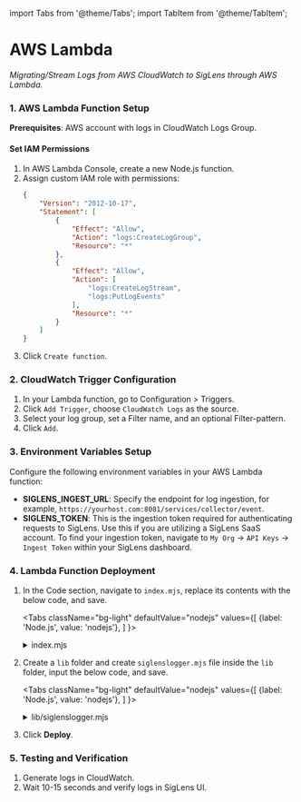 import Tabs from '@theme/Tabs';
import TabItem from '@theme/TabItem';

# AWS Lambda

*Migrating/Stream Logs from AWS CloudWatch to SigLens through AWS Lambda.*


### 1. AWS Lambda Function Setup

**Prerequisites**: AWS account with logs in CloudWatch Logs Group.

#### Set IAM Permissions
1. In AWS Lambda Console, create a new Node.js function.
2. Assign custom IAM role with permissions:
    ```json
    {
        "Version": "2012-10-17",
        "Statement": [
            {
                "Effect": "Allow",
                "Action": "logs:CreateLogGroup",
                "Resource": "*"
            },
            {
                "Effect": "Allow",
                "Action": [
                    "logs:CreateLogStream",
                    "logs:PutLogEvents"
                ],
                "Resource": "*"
            }
        ]
    }
    ```
3. Click `Create function`.

### 2. CloudWatch Trigger Configuration
1. In your Lambda function, go to Configuration > Triggers.
2. Click `Add Trigger`, choose `CloudWatch Logs` as the source.
3. Select your log group, set a Filter name, and an optional Filter-pattern.
4. Click `Add`.

### 3. Environment Variables Setup
Configure the following environment variables in your AWS Lambda function:
- **SIGLENS_INGEST_URL**: Specify the endpoint for log ingestion, for example, `https://yourhost.com:8081/services/collector/event`.
- **SIGLENS_TOKEN**: This is the ingestion token required for authenticating requests to SigLens. Use this if you are utilizing a SigLens SaaS account. To find your ingestion token, navigate to `My Org` -> `API Keys` -> `Ingest Token` within your SigLens dashboard.


### 4. Lambda Function Deployment
1. In the Code section, navigate to `index.mjs`, replace its contents with the below code, and save.

    <Tabs
    className="bg-light"
    defaultValue="nodejs"
    values={[
        {label: 'Node.js', value: 'nodejs'},
    ]
    }>

    <TabItem value="nodejs">

    <details>
    <summary>index.mjs</summary>

    ```javascript
    /**
     * Stream events from AWS CloudWatch Logs to SigLens
     *
     * This function streams AWS CloudWatch Logs to SigLens using
     * the SigLens HTTP event collector API.
     *
     * Define the following Environment Variables in the console below to configure
     * this function to stream logs to your SigLens host:
     *
     * 1. SIGLENS_INGEST_URL: URL address for your SigLens HTTP event collector endpoint.
     * Default port for event collector is 8081. Example: https://host.com:8081/services/collector/event
     *
     * 2. SIGLENS_TOKEN: Token for your SigLens HTTP event collector.
     */
    import * as zlib from 'node:zlib';
    import { Logger as SiglensLogger } from './lib/siglenslogger.mjs';

    const loggerConfig = {
        url: process.env.SIGLENS_INGEST_URL,
        token: process.env.SIGLENS_TOKEN,
    };
    const logger = new SiglensLogger(loggerConfig);

    export const handler = (event, context, callback) => {
        console.log('Received event:', JSON.stringify(event, null, 2));

        // CloudWatch Logs data is base64 encoded so decode here
        const payload = Buffer.from(event.awslogs.data, 'base64');
        // CloudWatch Logs are gzip compressed so expand here
        zlib.gunzip(payload, (err, result) => {
            if (err) {
                callback(err);
            } else {
                const parsed = JSON.parse(result.toString('ascii'));
                console.log('Decoded payload:', JSON.stringify(parsed, null, 2));
                let count = 0;
                if (parsed.logEvents) {
                    parsed.logEvents.forEach((item) => {
                        /* Log event to SigLens with explicit event timestamp.
                        - Use optional 'context' argument to send Lambda metadata e.g. awsRequestId, functionName.
                        - Change "item.timestamp" below if time is specified in another field in the event.
                        - Change to "logger.log(item.message, context)" if no time field is present in event. */
                        logger.logWithTime(item.timestamp, item.message, context);

                        /* Alternatively, UNCOMMENT logger call below to override default input settings */
                        /* Log event to SigLens with any combination of explicit timestamp, index, source, sourcetype, and host.*/
                        // logger.logEvent({
                        //     timestamp: new Date(item.timestamp).getTime() / 1000,
                        //     host: 'serverless',
                        //     source: `lambda:${context.functionName}`,
                        //     sourcetype: 'httpevent',
                        //     index: 'main',
                        //     event: item.message,
                        // });

                        count += 1;
                    });
                }
                // Send all the events in a single batch to SigLens
                logger.flushAsync((error, response) => {
                    if (error) {
                        callback(error);
                    } else {
                        console.log(`Response from SigLens:\n${response}`);
                        console.log(`Successfully processed ${count} log event(s).`);
                        callback(null, count); // Return number of log events
                    }
                });
            }
        });
    };

    ```
    </details>

    </TabItem>
    </Tabs>

2. Create a `lib` folder and create `siglenslogger.mjs` file inside the `lib` folder, input the below code, and save.

    <Tabs
    className="bg-light"
    defaultValue="nodejs"
    values={[
        {label: 'Node.js', value: 'nodejs'},
    ]
    }>

    <TabItem value="nodejs">

    <details>
    <summary>lib/siglenslogger.mjs</summary>

    ```javascript
    import * as url from 'node:url';
    import { createRequire } from 'node:module';
        
    const require = createRequire(import.meta.url);

    const Logger = function Logger(config) {
        this.url = config.url;
        this.token = config.token;

        this.addMetadata = true;
        this.setSource = true;

        this.parsedUrl = url.parse(this.url);
        // eslint-disable-next-line import/no-dynamic-require
        this.requester = require(this.parsedUrl.protocol.substring(0, this.parsedUrl.protocol.length - 1));
        // Initialize request options which can be overridden & extended by consumer as needed
        this.requestOptions = {
            hostname: this.parsedUrl.hostname,
            path: this.parsedUrl.path,
            port: this.parsedUrl.port,
            method: 'POST',
            headers: {
                Authorization: `${this.token}`,
            },
            rejectUnauthorized: false,
        };

        this.payloads = [];
    };

    // Simple logging API for Lambda functions
    Logger.prototype.log = function log(message, context) {
        this.logWithTime(Date.now(), message, context);
    };

    Logger.prototype.logWithTime = function logWithTime(time, message, context) {
        const payload = {};

        if (Object.prototype.toString.call(message) === '[object Array]') {
            throw new Error('message argument must be a string or a JSON object.');
        }
        payload.event = message;

        // Add Lambda metadata
        if (typeof context !== 'undefined') {
            if (this.addMetadata) {
                // Enrich event only if it is an object
                if (message === Object(message)) {
                    payload.event = JSON.parse(JSON.stringify(message)); // deep copy
                    payload.event.awsRequestId = context.awsRequestId;
                }
            }
            if (this.setSource) {
                payload.source = `lambda:${context.functionName}`;
            }
        }

        payload.timestamp = new Date(time).getTime() / 1000;

        this.logEvent(payload);
    };

    Logger.prototype.logEvent = function logEvent(payload) {
        this.payloads.push(JSON.stringify(payload));
    };

    Logger.prototype.flushAsync = function flushAsync(callback) {
        callback = callback || (() => {}); // eslint-disable-line no-param-reassign

        console.log('Sending event(s)');
        const req = this.requester.request(this.requestOptions, (res) => {
            res.setEncoding('utf8');

            console.log('Response received');
            res.on('data', (data) => {
                let error = null;
                if (res.statusCode !== 200) {
                    error = new Error(`error: statusCode=${res.statusCode}\n\n${data}`);
                    console.error(error);
                }
                this.payloads.length = 0;
                callback(error, data);
            });
        });

        req.on('error', (error) => {
            callback(error);
        });

        req.end(this.payloads.join(''), 'utf8');
    };

    export { Logger };

    ```
    </details>

    </TabItem>
    </Tabs>

3. Click **Deploy**.

### 5. Testing and Verification
1. Generate logs in CloudWatch.
2. Wait 10-15 seconds and verify logs in SigLens UI.

